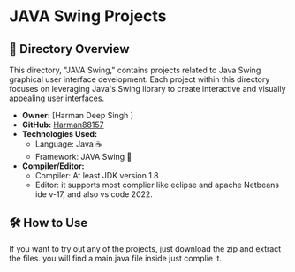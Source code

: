 # JAVA Swing Projects

## 📂 Directory Overview

This directory, "JAVA Swing," contains projects related to Java Swing graphical user interface development. Each project within this directory focuses on leveraging Java's Swing library to create interactive and visually appealing user interfaces.

- **Owner:** [Harman Deep Singh ]
- **GitHub:** [Harman88157](https://github.com/Harman8815)
- **Technologies Used:**
  - Language: Java ☕
  - Framework: JAVA Swing 🎨
- **Compiler/Editor:**
  - Compiler: At least JDK version 1.8
  - Editor: it supports most complier like eclipse and apache Netbeans ide v-17, and also vs code 2022.

## 🛠️ How to Use

If you want to try out any of the projects, just download the zip and extract the files. you will find a main.java file inside just complie it.
